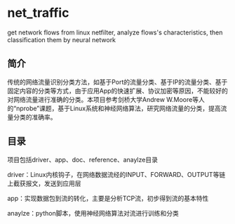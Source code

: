 # net_traffic
get network flows from linux netfilter, analyze flows's characteristics, then classification them by neural network

## 简介
传统的网络流量识别分类方法，如基于Port的流量分类、基于IP的流量分类、基于固定内容的分类等方式，由于应用App的快速扩展、协议加密等原因，不能较好的对网络流量进行准确的分类。本项目参考剑桥大学Andrew W.Moore等人的“nprobe”课题，基于Linux系统和神经网络算法，研究网络流量的分类，提高流量分类的准确率。

## 目录
项目包括driver、app、doc、reference、anaylze目录

driver：Linux内核钩子，在网络数据流经的INPUT、FORWARD、OUTPUT等链上截获报文，发送到应用层

app：实现数据包到流的转化，主要是分析TCP流，初步得到流的基本特性

anaylze：python脚本，使用神经网络算法对流进行训练和分类
